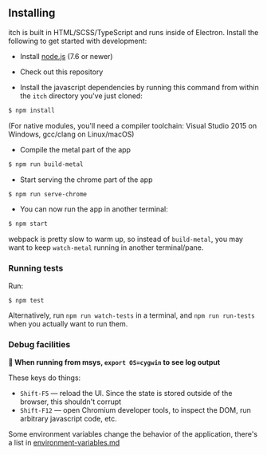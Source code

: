 
## Installing

itch is built in HTML/SCSS/TypeScript and runs inside of Electron. Install the
following to get started with development:

* Install [node.js][] (7.6 or newer)

[node.js]: https://nodejs.org/

* Check out this repository

* Install the javascript dependencies by running this command from
within the `itch` directory you've just cloned:

```bash
$ npm install
```

(For native modules, you'll need a compiler toolchain: Visual Studio 2015 on Windows, gcc/clang on Linux/macOS)

* Compile the metal part of the app

```bash
$ npm run build-metal
```

* Start serving the chrome part of the app

```bash
$ npm run serve-chrome
```

* You can now run the app in another terminal:

```bash
$ npm start
```

webpack is pretty slow to warm up, so instead of `build-metal`, you may want to keep `watch-metal` running
in another terminal/pane.

### Running tests

Run:

```bash
$ npm test
```

Alternatively, run `npm run watch-tests` in a terminal, and `npm run run-tests` when you actually want to run them.

### Debug facilities

**:memo: When running from msys, `export OS=cygwin` to see log output**

These keys do things:

  * `Shift-F5` — reload the UI. Since the state is stored outside of the browser,
    this shouldn't corrupt
  * `Shift-F12` — open Chromium developer tools, to inspect the DOM, run arbitrary javascript code, etc.

Some environment variables change the behavior of the application, there's a list in [environment-variables.md](./environment-variables.md)

[diego]: diego.md
